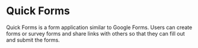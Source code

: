 # Quick Forms

Quick Forms is a form application similar to Google Forms. Users can create forms or survey forms and share links with others so that they can fill out and submit the forms.
